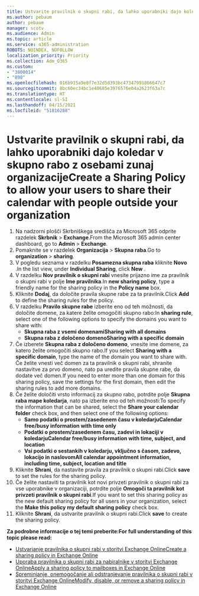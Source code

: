 ```yaml
---
title: Ustvarite pravilnik o skupni rabi, da lahko uporabniki dajo koledar v skupno rabo z osebami zunaj organizacije
ms.author: pebaum
author: pebaum
manager: scotv
ms.audience: Admin
ms.topic: article
ms.service: o365-administration
ROBOTS: NOINDEX, NOFOLLOW
localization_priority: Priority
ms.collection: Adm_O365
ms.custom:
- "3800014"
- "898"
ms.openlocfilehash: 016b915a9e8f7e32d5d393bc47347991866647c7
ms.sourcegitcommit: 8bc60ec34bc1e40685e3976576e04a2623f63a7c
ms.translationtype: HT
ms.contentlocale: sl-SI
ms.lasthandoff: 04/15/2021
ms.locfileid: "51816288"
---
```

# <a name="create-a-sharing-policy-to-allow-your-users-to-share-their-calendar-with-people-outside-your-organization"></a><span data-ttu-id="7b43f-102">Ustvarite pravilnik o skupni rabi, da lahko uporabniki dajo koledar v skupno rabo z osebami zunaj organizacije</span><span class="sxs-lookup"><span data-stu-id="7b43f-102">Create a Sharing Policy to allow your users to share their calendar with people outside your organization</span></span>

1. <span data-ttu-id="7b43f-103">Na nadzorni plošči Skrbniškega središča za Microsoft 365 odprite razdelek **Skrbnik** > **Exchange**.</span><span class="sxs-lookup"><span data-stu-id="7b43f-103">From the Microsoft 365 admin center dashboard, go to **Admin** > **Exchange**.</span></span>
2. <span data-ttu-id="7b43f-104">Pomaknite se v razdelek **Organizacija** > **Skupna raba**.</span><span class="sxs-lookup"><span data-stu-id="7b43f-104">Go to **organization** > **sharing**.</span></span>
3. <span data-ttu-id="7b43f-105">V pogledu seznama v razdelku **Posamezna skupna raba** kliknite **Novo** .</span><span class="sxs-lookup"><span data-stu-id="7b43f-105">In the list view, under **Individual Sharing**, click **New** .</span></span>
4. <span data-ttu-id="7b43f-106">V razdelku **Nov pravilnik o skupni rabi** vnesite prijazno ime za pravilnik o skupni rabi v polje **Ime pravilnika**.</span><span class="sxs-lookup"><span data-stu-id="7b43f-106">In **new sharing policy**, type a friendly name for the sharing policy in the **Policy name** box.</span></span>
5. <span data-ttu-id="7b43f-107">Kliknite **Dodaj**, da določite pravila skupne rabe za ta pravilnik.</span><span class="sxs-lookup"><span data-stu-id="7b43f-107">Click **Add**  to define the sharing rules for the policy.</span></span>
6. <span data-ttu-id="7b43f-108">V razdelku **Pravilo skupne rabe** izberite eno od teh možnosti, da določite domene, za katere želite omogočiti skupno rabo:</span><span class="sxs-lookup"><span data-stu-id="7b43f-108">In **sharing rule**, select one of the following options to specify the domains you want to share with:</span></span>
    - <span data-ttu-id="7b43f-109">**Skupna raba z vsemi domenami**</span><span class="sxs-lookup"><span data-stu-id="7b43f-109">**Sharing with all domains**</span></span>
    - <span data-ttu-id="7b43f-110">**Skupna raba z določeno domeno**</span><span class="sxs-lookup"><span data-stu-id="7b43f-110">**Sharing with a specific domain**</span></span>
8. <span data-ttu-id="7b43f-111">Če izberete **Skupna raba z določeno domeno**, vnesite ime domene, za katero želite omogočiti skupno rabo.</span><span class="sxs-lookup"><span data-stu-id="7b43f-111">If you select **Sharing with a specific domain**, type the name of the domain you want to share with.</span></span> <span data-ttu-id="7b43f-112">Če želite vnesti več domen za ta pravilnik o skupni rabi, shranite nastavitve za prvo domeno, nato pa uredite pravila skupne rabe, da dodate več domen.</span><span class="sxs-lookup"><span data-stu-id="7b43f-112">If you need to enter more than one domain for this sharing policy, save the settings for the first domain, then edit the sharing rules to add more domains.</span></span>
9. <span data-ttu-id="7b43f-113">Če želite določiti vrsto informacij za skupno rabo, potrdite polje **Skupna raba mape koledarja**, nato pa izberite eno od teh možnosti:</span><span class="sxs-lookup"><span data-stu-id="7b43f-113">To specify the information that can be shared, select the **Share your calendar folder** check box, and then select one of the following options:</span></span>
    - <span data-ttu-id="7b43f-114">**Samo podatki o prostem/zasedenem času v koledarju**</span><span class="sxs-lookup"><span data-stu-id="7b43f-114">**Calendar free/busy information with time only**</span></span>
    - <span data-ttu-id="7b43f-115">**Podatki o prostem/zasedenem času, zadevi in lokaciji v koledarju**</span><span class="sxs-lookup"><span data-stu-id="7b43f-115">**Calendar free/busy information with time, subject, and location**</span></span>
    - <span data-ttu-id="7b43f-116">**Vsi podatki o sestankih v koledarju, vključno s časom, zadevo, lokacijo in naslovom**</span><span class="sxs-lookup"><span data-stu-id="7b43f-116">**All calendar appointment information, including time, subject, location and title**</span></span>
11. <span data-ttu-id="7b43f-117">Kliknite **Shrani**, da nastavite pravila za pravilnik o skupni rabi.</span><span class="sxs-lookup"><span data-stu-id="7b43f-117">Click **save** to set the rules for the sharing policy.</span></span>
12. <span data-ttu-id="7b43f-118">Če želite nastaviti ta pravilnik kot novi privzeti pravilnik o skupni rabi za vse uporabnike v organizaciji, potrdite polje **Omogoči ta pravilnik kot privzeti pravilnik o skupni rabi**.</span><span class="sxs-lookup"><span data-stu-id="7b43f-118">If you want to set this sharing policy as the new default sharing policy for all users in your organization, select the **Make this policy my default sharing policy** check box.</span></span>
13. <span data-ttu-id="7b43f-119">Kliknite **Shrani**, da ustvarite pravilnik o skupni rabi.</span><span class="sxs-lookup"><span data-stu-id="7b43f-119">Click **save** to create the sharing policy.</span></span>  

<span data-ttu-id="7b43f-120">**Za podrobne informacije o tej temi preberite:**</span><span class="sxs-lookup"><span data-stu-id="7b43f-120">**For full understanding of this topic please read:**</span></span>

- [<span data-ttu-id="7b43f-121">Ustvarjanje pravilnika o skupni rabi v storitvi Exchange Online</span><span class="sxs-lookup"><span data-stu-id="7b43f-121">Create a sharing policy in Exchange Online</span></span>](https://docs.microsoft.com/exchange/sharing/sharing-policies/create-a-sharing-policy)
- [<span data-ttu-id="7b43f-122">Uporaba pravilnika o skupni rabi za nabiralnike v storitvi Exchange Online</span><span class="sxs-lookup"><span data-stu-id="7b43f-122">Apply a sharing policy to mailboxes in Exchange Online</span></span>](https://docs.microsoft.com/exchange/sharing/sharing-policies/apply-a-sharing-policy)
- [<span data-ttu-id="7b43f-123">Spreminjanje, onemogočanje ali odstranjevanje pravilnika o skupni rabi v storitvi Exchange Online</span><span class="sxs-lookup"><span data-stu-id="7b43f-123">Modify, disable, or remove a sharing policy in Exchange Online</span></span>](https://docs.microsoft.com/exchange/sharing/sharing-policies/modify-a-sharing-policy)